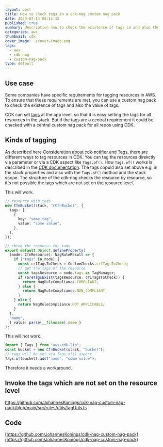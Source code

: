 ```yaml
---
layout: post
title: How to check tags in a cdk-nag custom nag pack
date: 2024-07-14 08:15:18
published: true
summary: Description how to check the existence of tags in and also the value of tags in a custom nag pack
categories: aws
thumbnail: cdk
cover_image: ./cover-image.png
tags:
  - aws
  - cdk-nag
  - custom-nag-pack
type: default
---
```


## Use case

Some companies have specific requirements for tagging resources in AWS. To ensure that these requirements are met, you can use a custom nag pack to check the existence of tags and also the value of tags.

CDK can set [tags](https://docs.aws.amazon.com/cdk/v2/guide/tagging.html) at the app level, so that it is easy setting the tags for all resources in the stack.
But if the tags are a central requirement it could be checked with a central custom nag pack for all repos using CDK.

## Kinds of tagging

As described here [Consideration about cdk-notifier and Tags](./cdk-notifier-and-tags.html), there are different ways to tag resources in CDK.
You can tag the resources direkctly via parameter or via a CDK aspect like `Tags.of()`. How `Tags.of()` works is described in the [CDK documentation](https://docs.aws.amazon.com/cdk/v2/guide/tagging.html).
The tags copuld also set above e.g. in the stack properties and also with the `Tags.of()` method and the stack scope.
The structure of the cdk-nag checks the resource by resource, so it's not possible the tags which are not set on the resource level.

This will work.

```typescript
// resource with tags
new CfnBucket(stack, "rCfnBucket", {
  tags: [
    {
      key: "some tag",
      value: "some value",
    },
  ],
});
```

```typescript
// check the resource for tags
export default Object.defineProperty(
  (node: CfnResource): NagRuleResult => {
    if ("tags" in node) {
      const cr1TagsToCheck = CustomChecks.cr1TagsToCheck;
      // get the tags of the resource
      const tagsResource = node.tags as TagManager;
      if (areTagsExist(tagsResource, cr1TagsToCheck)) {
        return NagRuleCompliance.COMPLIANT;
      } else {
        return NagRuleCompliance.NON_COMPLIANT;
      }
    } else {
      return NagRuleCompliance.NOT_APPLICABLE;
    }
  },
  "name",
  { value: parse(__filename).name }
);
```

This will not work.

```typescript
import { Tags } from "aws-cdk-lib";
const bucket = new CfnBucket(stack, "bucket");
// tags will be set via Tags.of() aspect
Tags.of(bucket).add("name", "some value");
```

Therefore it needs a workaround.

## Invoke the tags which are not set on the resource level

https://github.com/JohannesKonings/cdk-nag-custom-nag-pack/blob/main/src/rules/utils/tagUtils.ts

<!-- The documentation of CDK describes the tagging of resources with the `Tags.of()` method: https://docs.aws.amazon.com/cdk/v2/guide/tagging.html
This could look like this:

```typescript
Tags.of(app).add("branch", branchName);
``` -->

<!-- https://github.com/JohannesKonings/cdk-notifier-examples/blob/746c2b2bc0ecc0ecf3e8f0e6ff771a7430a45d04/src/main.ts#L23

The tag will then be added to all resources in the synthesized cloudformation template.

```json
{
 "Resources": {
  "TableCD117FA1": {
   "Type": "AWS::DynamoDB::Table",
   "Properties": {
    "AttributeDefinitions": [
     {
      "AttributeName": "id",
      "AttributeType": "S"
     }
    ],
    "BillingMode": "PAY_PER_REQUEST",
    "KeySchema": [
     {
      "AttributeName": "id",
      "KeyType": "HASH"
     }
    ],
    "TableName": "Table-tags-tags-of",
    "Tags": [
     {
      "Key": "branch",
      "Value": "tags-tags-of"
     }
    ]
   },
   ...
  }
 }
}
```

Because the tag is in the template, it will then be shown in the diff.

![diff tag of](./diff-tag-of.png)

https://github.com/JohannesKonings/cdk-notifier-examples/pull/5

## Tagging with stack properties

The other way is to pass the tags as stack properties (https://docs.aws.amazon.com/cdk/api/v2/docs/aws-cdk-lib.Stack.html#tags-1).
This could look like this:

```typescript
new CdkNotfifierFeatureStackExample(
  app,
  `cdk-notifier-feature-stacks-${branchName}`,
  {
    tags: {
      branch: branchName,
    },
  }
);
```

https://github.com/JohannesKonings/cdk-notifier-examples/blob/66874c06b8204b09781e9ad3ab8707590b948000/src/main.ts#L23

The tag will then be added to the stack properties and not to the template file.

```json
{
 "Resources": {
  "TableCD117FA1": {
   "Type": "AWS::DynamoDB::Table",
   "Properties": {
    "AttributeDefinitions": [
     {
      "AttributeName": "id",
      "AttributeType": "S"
     }
    ],
    "BillingMode": "PAY_PER_REQUEST",
    "KeySchema": [
     {
      "AttributeName": "id",
      "KeyType": "HASH"
     }
    ],
    "TableName": "Table-tags-stack-properties",
   },
   ...
  }
 }
}
```

In `cdk.out` the tags are only in the `manifest.json` file.

```json
{
  "version": "36.0.0",
  "artifacts": {
    "cdk-notifier-feature-stacks-tags-stack-properties.assets": {
      "type": "cdk:asset-manifest",
      "properties": {
        "file": "cdk-notifier-feature-stacks-tags-stack-properties.assets.json",
        "requiresBootstrapStackVersion": 6,
        "bootstrapStackVersionSsmParameter": "/cdk-bootstrap/hnb659fds/version"
      }
    },
    "cdk-notifier-feature-stacks-tags-stack-properties": {
      "type": "aws:cloudformation:stack",
      "environment": "aws://unknown-account/unknown-region",
      "properties": {
        "templateFile": "cdk-notifier-feature-stacks-tags-stack-properties.template.json",
        "terminationProtection": false,
        "tags": {
          "branch": "tags-stack-properties"
        },
        "validateOnSynth": false,
        ...
      }
    }
  }
}
```

Then it will not be shown in the diff, and the cdk-notifier skip the pull request comment.

```bash
check the diff to main
Deploying with stack postfix main
Stack cdk-notifier-feature-stacks-main
Hold on while we create a read-only change set to get a diff with accurate replacement information (use --no-change-set to use a less accurate but faster template-only diff)
There were no differences

✨  Number of stacks with differences: 0

create cdk-notifier report
BRANCH_NAME: tags-stack-properties
GITHUB_OWNER: JohannesKonings
GITHUB_REPO: $(echo JohannesKonings/cdk-notifier-examples | cut -d'/' -f2)
time="2024-04-20T14:59:48Z" level=info msg="There is no diff detected for tag id diff-to-main. Skip posting diff."
```

https://github.com/JohannesKonings/cdk-notifier-examples/actions/runs/8765869174/job/24057331666#step:6:55

## Conclusion

If you want to see the tags in the diff output of the cdk-notifier, you should use the `Tags.of()` method to tag the resources.
If not, you can go with the stack properties. -->

## Code

[https://github.com/JohannesKonings/cdk-nag-custom-nag-pack](https://github.com/JohannesKonings/cdk-nag-custom-nag-pack)
